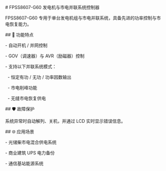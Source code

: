 \# FPSS8607-G60 发电机与市电并联系统控制器



FPSS8607-G60 专用于单台发电机组与市电并联系统，具备先进的功率控制与市电恢复能力。



\## 🔧 功能特点



\- 自动开机 / 并网控制

\- GOV（调速器）与 AVR（励磁器）控制

\- 支持以下并联系统模式：

&nbsp; - 恒定有功 / 无功 / 功率因数输出

&nbsp; - 市电削峰功能

&nbsp; - 无缝市电恢复供电



\## 🛡️ 故障保护



系统异常时自动解列、关机，并通过 LCD 实时显示错误信息。



\## 🌐 应用场景



\- 光储柴市电混合供电系统

\- 商业建筑 UPS 电力备份

\- 通信基站能源系统




